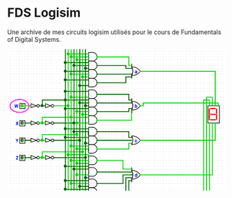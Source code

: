 # FDS Logisim

Une archive de mes circuits logisim utilisés pour le cours de Fundamentals of Digital Systems.

![logisim](./logisim.png)
